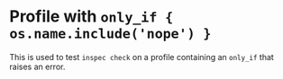 # Profile with `only_if { os.name.include('nope') }`

This is used to test `inspec check` on a profile containing an `only_if` that raises an error.

